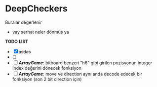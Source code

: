 # DeepCheckers
Buralar değerlenir

- vay serhat neler dönmüş ya

**TODO LIST**
- [x] ~~asdas~~
- [ ] 
- [ ] **_ArrayGame_**: bitboard benzeri "h6" gibi girilen pozisyonun integer index değerini dönecek fonksiyon
- [ ] **_ArrayGame_**: move ve direction aynı anda decode edecek bir fonksiyon (son 2 bit direction için)
